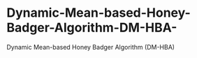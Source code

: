 # Dynamic-Mean-based-Honey-Badger-Algorithm-DM-HBA-
Dynamic Mean-based Honey Badger Algorithm (DM-HBA)
